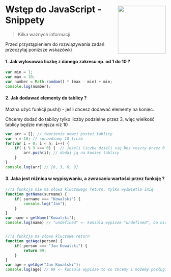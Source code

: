 <img src="http://coderslab.pl/wp-content/uploads/2016/03/logo-v2.png" align="right" style="width:150px; margin-top:45px"/>

# Wstęp do JavaScript - Snippety
> Kilka ważnych informacji


Przed przystąpieniem do rozwiązywania zadań przeczytaj poniższe wskazówki

#### 1. Jak wylosować liczbę z danego zakresu np. od 1 do 10 ?

```JavaScript
var min = 1;
var max = 10;
var number = Math.random() * (max - min) + min;
console.log(number);
```

#### 2. Jak dodawać elementy do tablicy ?
Można użyć funkcji push() - jeśli chcesz dodawać elementy na koniec.

Chcemy dodać do tablicy tylko liczby podzielne przez 3, więc wielkość tablicy będzie mniejsza niż
10


```JavaScript
var arr = []; // tworzenie nowej pustej tablicy
var n = 10; // sprawdzamy 10 liczb
for(var i = 0; i < n; i++) {
    if( i % 3 === 0) {  // jeżeli liczba dzieli się bez reszty przez 0 to
        arr.push(i); // dodaj ją na koniec tablicy
    }
}
console.log(arr) // [0, 3, 6, 9]
```

#### 3. Jaka jest różnica w wypisywaniu, a zwracaniu wartości przez funkcję ?

```JavaScript
//Ta funkcja nie ma słowa kluczowego return, tylko wyświetla imię
function getName(surname) {
    if( surname === "Kowalski") {
        console.log("Jan");
    }    
}
var name = getName("Kowalski");
console.log(name) // "undefined" <- konsola wypisze "undefined", bo nic nie zwracamy


//Ta funkcja ma słowo kluczowe return
function getAge(person) {
    if( person === "Jan Kowalski") {
        return 99;
    }    
}
var age = getAge("Jan Kowalski");
console.log(age) // 99 <- konsola wypisze to co chcemy i możemy posługiwac się tą zmienną dalej w kodzie
```
